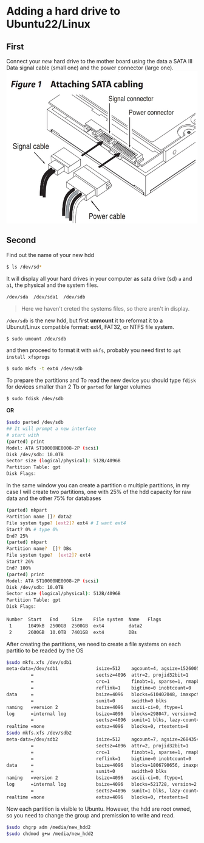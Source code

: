 # Adding a hard drive to Ubuntu22/Linux 

## First
Connect your _new_ hard drive to the mother board using the data a SATA III Data signal cable (small one) and the power connector (large one). 
<img src="https://github.com/ricardoi/cheatsheets/blob/master/figures/SATAcabling.jpg"  width="600" height="400">
## Second
Find out the name of your new hdd 
```bash
$ ls /dev/sd*
``` 

It will display all your hard drives in your computer as sata drive (sd) `a` and `a1`, the physical and the system files. 
```bash
/dev/sda  /dev/sda1  /dev/sdb
```
> Here we haven't creted the systems files, so there aren't in display.

`/dev/sdb` is the new hdd, but first **unmount** it to reformat it to a Ubunut/Linux compatible format: ext4, FAT32, or NTFS file system.
```bash
$ sudo umount /dev/sdb
```
and then proceed to format it with `mkfs`, probably you need first to `apt install xfsprogs`
```bash
$ sudo mkfs -t ext4 /dev/sdb
```
To prepare the partitions and 
To read the new device you should type `fdisk` for devices smaller than 2 Tb or `parted` for larger volumes
```bash
$ sudo fdisk /dev/sdb
```
**OR** 
```bash
$sudo parted /dev/sdb
## It will prompt a new interface
# start with
(parted) print
Model: ATA ST10000NE0008-2P (scsi)
Disk /dev/sdb: 10.0TB
Sector size (logical/physical): 512B/4096B
Partition Table: gpt
Disk Flags: 
```
In the same window you can create a partition o multiple partitions, in my case I will create two partitions, one with 25% of the hdd capacity for raw data and the other 75% for databases 
```bash
(parted) mkpart
Partition name []? data2 
File system type? [ext2]? ext4 # I want ext4
Start? 0% # type 0%
End? 25% 
(parted) mkpart
Partition name?  []? DBs
File system type?  [ext2]? ext4                                           
Start? 26%                                                                
End? 100%                                                                 
(parted) print                                                            
Model: ATA ST10000NE0008-2P (scsi)
Disk /dev/sdb: 10.0TB
Sector size (logical/physical): 512B/4096B
Partition Table: gpt
Disk Flags: 

Number  Start   End     Size    File system  Name   Flags
 1      1049kB  2500GB  2500GB  ext4         data2
 2      2600GB  10.0TB  7401GB  ext4         DBs
```

After creating the partitions, we need to create a file systems on each partitio to be readed by the OS

```bash
$sudo mkfs.xfs /dev/sdb1
meta-data=/dev/sdb1              isize=512    agcount=4, agsize=152600512 blks
         =                       sectsz=4096  attr=2, projid32bit=1
         =                       crc=1        finobt=1, sparse=1, rmapbt=0
         =                       reflink=1    bigtime=0 inobtcount=0
data     =                       bsize=4096   blocks=610402048, imaxpct=5
         =                       sunit=0      swidth=0 blks
naming   =version 2              bsize=4096   ascii-ci=0, ftype=1
log      =internal log           bsize=4096   blocks=298047, version=2
         =                       sectsz=4096  sunit=1 blks, lazy-count=1
realtime =none                   extsz=4096   blocks=0, rtextents=0
$sudo mkfs.xfs /dev/sdb2
meta-data=/dev/sdb2              isize=512    agcount=7, agsize=268435455 blks
         =                       sectsz=4096  attr=2, projid32bit=1
         =                       crc=1        finobt=1, sparse=1, rmapbt=0
         =                       reflink=1    bigtime=0 inobtcount=0
data     =                       bsize=4096   blocks=1806790656, imaxpct=5
         =                       sunit=0      swidth=0 blks
naming   =version 2              bsize=4096   ascii-ci=0, ftype=1
log      =internal log           bsize=4096   blocks=521728, version=2
         =                       sectsz=4096  sunit=1 blks, lazy-count=1
realtime =none                   extsz=4096   blocks=0, rtextents=0
```
Now each partition is visible to Ubuntu.
However, the hdd are root owned, so you need to change the group and premission to write and read.
```bash
$sudo chgrp adm /media/new_hdd2
$sudo chdmod g+w /media/new_hdd2
```
